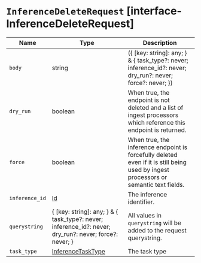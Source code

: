 # `InferenceDeleteRequest` [interface-InferenceDeleteRequest]

| Name | Type | Description |
| - | - | - |
| `body` | string | ({ [key: string]: any; } & { task_type?: never; inference_id?: never; dry_run?: never; force?: never; }) | All values in `body` will be added to the request body. |
| `dry_run` | boolean | When true, the endpoint is not deleted and a list of ingest processors which reference this endpoint is returned. |
| `force` | boolean | When true, the inference endpoint is forcefully deleted even if it is still being used by ingest processors or semantic text fields. |
| `inference_id` | [Id](./Id.md) | The inference identifier. |
| `querystring` | { [key: string]: any; } & { task_type?: never; inference_id?: never; dry_run?: never; force?: never; } | All values in `querystring` will be added to the request querystring. |
| `task_type` | [InferenceTaskType](./InferenceTaskType.md) | The task type |
